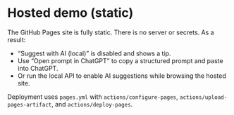 # Hosted demo (static)

The GitHub Pages site is fully static. There is no server or secrets. As a result:

- “Suggest with AI (local)” is disabled and shows a tip.
- Use “Open prompt in ChatGPT” to copy a structured prompt and paste into ChatGPT.
- Or run the local API to enable AI suggestions while browsing the hosted site.

Deployment uses `pages.yml` with `actions/configure-pages`, `actions/upload-pages-artifact`, and `actions/deploy-pages`.

